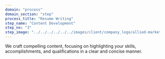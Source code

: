 ```yaml
---
domain: "process"
domain_section: "step"
process_title: "Resume Writing"
step_name: "Content Development"
step_no: "3"
step_image: "../../../../../../images/client/company_logo/allied-marketing.png"
---
```


We craft compelling content, focusing on highlighting your skills, accomplishments, and qualifications in a clear and concise manner.
